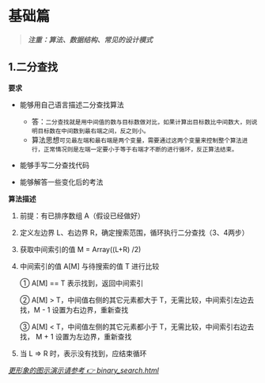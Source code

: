 # 基础篇

> ***注重：算法、数据结构、常见的设计模式***

## 1.二分查找

**要求**

* 能够用自己语言描述二分查找算法

    - 答：`二分查找就是用中间值的数与目标数做对比，如果计算出目标数比中间数大，则说明目标数在中间数到最右端之间，反之则小。`
    - 算法思想`可见最左端和最右端是两个变量，需要通过这两个变量来控制整个算法进行，正常情况则是左端一定要小于等于右端才不断的进行循环，反正算法结束。`

* 能够手写二分查找代码

* 能够解答一些变化后的考法



**算法描述**

1. 前提：有已排序数组 A（假设已经做好）

2. 定义左边界 L、右边界 R，确定搜索范围，循环执行二分查找（3、4两步）

3. 获取中间索引的值 M = Array((L+R) /2)

4. 中间索引的值  A[M] 与待搜索的值 T 进行比较

   ① A[M] == T 表示找到，返回中间索引

   ② A[M] > T，中间值右侧的其它元素都大于 T，无需比较，中间索引左边去找，M - 1 设置为右边界，重新查找

   ③ A[M] < T，中间值左侧的其它元素都小于 T，无需比较，中间索引右边去找， M + 1 设置为左边界，重新查找

5. 当 L => R 时，表示没有找到，应结束循环

*[更形象的图示演示请参考 👉 binary_search.html](/md/Serious-eight-part-essay/JAVA/binary_search.html)*